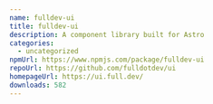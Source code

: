 ```yaml
---
name: fulldev-ui
title: fulldev-ui
description: A component library built for Astro
categories:
  - uncategorized
npmUrl: https://www.npmjs.com/package/fulldev-ui
repoUrl: https://github.com/fulldotdev/ui
homepageUrl: https://ui.full.dev/
downloads: 582
---
```

